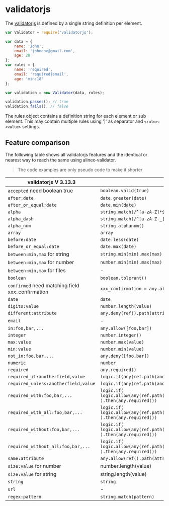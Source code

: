 # validatorjs

The [validatorjs](https://www.npmjs.com/package/validatorjs) is defined by a single string definition
per element.


```js
var Validator = require('validatorjs');

var data = {
    name: 'John',
    email: 'johndoe@gmail.com',
    age: 28
};
var rules = {
    name: 'required',
    email: 'required|email',
    age: 'min:18'
};

var validation = new Validator(data, rules);

validation.passes(); // true
validation.fails(); // false
```

The rules object contains a definition string for each element or sub element. This may contain
multiple rules using '|' as separator and `<rule>:<value>` settings.

## Feature comparison

The following table shows all validatorjs features and the identical or nearest way to reach the
same using alinex-validator.

> The code examples are only pseudo code to make it shorter

| validatorjs V 3.13.3 | Alinex |
| --- | ------ |
| `accepted` need boolean true | `boolean.valid(true)` |
| `after:date` | `date.greater(date)` |
| `after_or_equal:date` | `date.min(date)` |
| `alpha` | `string.match(/^[a-zA-Z]*$/)` |
| `alpha_dash` | `string.match(/^[a-zA-Z-_]*$/)` |
| `alpha_num` | `string.alphanum()` |
| `array` | `array` |
| `before:date` | `date.less(date)` |
| `before_or_equal:date` | `date.max(date)` |
| `between:min,max` for string | `string.min(min).max(max)` |
| `between:min,max` for number | `number.min(min).max(max)` |
| `between:min,max` for files | - |
| `boolean` | `boolean.tolerant()` |
| `confirmed` need matching field xxx_confirmation | `xxx_confirmation = any.allow(ref().path('../xxx'))` |
| `date` | `date` |
| `digits:value` | `number.length(value)` |
| `different:attribute` | `any.deny(ref().path(attribute))` |
| `email` | - |
| `in:foo,bar,...` | `any.allow([foo,bar])` |
| `integer` | `number.integer()` |
| `max:value` | `number.max(value)` |
| `min:value` | `number.min(value)` |
| `not_in:foo,bar,...` | `any.deny([foo,bar])` |
| `numeric` | `number` |
| `required` | `any.required()` |
| `required_if:anotherfield,value` | `logic.if(any(ref.path(anotherfield)).allow(value)).then(any.required())` |
| `required_unless:anotherfield,value` | `logic.if(any(ref.path(anotherfield)).deny(value)).then(any.required())` |
| `required_with:foo,bar,...` | `logic.if( logic.allow(any(ref.path(foo)).required()).or(any(ref.path(bar)).required()) ).then(any.required())` |
| `required_with_all:foo,bar,...` | `logic.if( logic.allow(any(ref.path(foo)).required()).and(any(ref.path(bar)).required()) ).then(any.required())` |
| `required_without:foo,bar,...` | `logic.if( logic.allow(any(ref.path(foo)).forbidden()).or(any(ref.path(bar)).forbidden()) ).then(any.required())` |
| `required_without_all:foo,bar,...` | `logic.if( logic.allow(any(ref.path(foo)).forbidden()).and(any(ref.path(bar)).forbidden()) ).then(any.required())` |
| `same:attribute` | `any.allow(ref().path(attribute))` |
| `size:value` for number | number.length(value) |
| `size:value` for string | string.length(value) |
| `string` | `string` |
| `url` | - |
| `regex:pattern` | `string.match(pattern)` |
